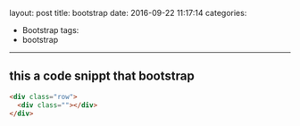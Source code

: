layout: post
title: bootstrap
date: 2016-09-22 11:17:14
categories:
- Bootstrap
tags:
- bootstrap
---
## this a code snippt that bootstrap
```html
<div class="row">
  <div class=""></div>
</div>

```
